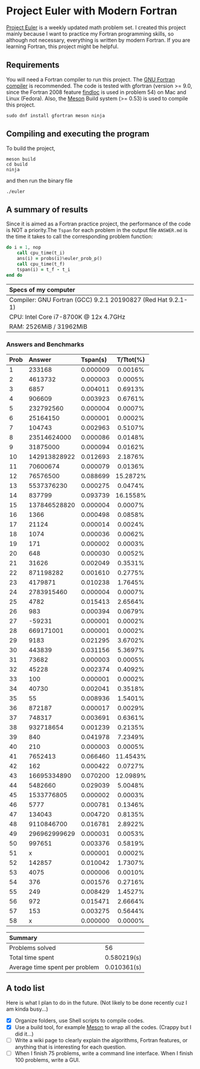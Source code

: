 # Project Euler with Modern Fortran

[Project Euler](https://projecteuler.net/about) is a weekly updated math problem set. I created this project mainly because I want to practice my Fortran programming skills, so although not necessary, everything is written by modern Fortran. If you are learning Fortran, this project might be helpful.

## Requirements

You will need a Fortran compiler to run this project. The [GNU Fortran compiler](https://gcc.gnu.org/fortran/) is recommended. The code is tested with gfortran (version >= 9.0, since the Fortran 2008 feature [findloc](https://gcc.gnu.org/onlinedocs/gfortran/FINDLOC.html) is used in problem 54) on Mac and Linux (Fedora). Also, the [Meson](https://mesonbuild.com/index.html) Build system (>= 0.53) is used to compile this project.

```shell
sudo dnf install gfortran meson ninja
```

## Compiling and executing the program

To build the project,

```shell
meson build
cd build
ninja
```

and then run the binary file

```shell
./euler
```

## A summary of results

Since it is aimed as a Fortran practice project, the performance of the code is NOT a priority.The `Tspan` for each problem in the output file `ANSWER.md` is the time it takes to call the corresponding problem function:

```fortran
do i = 1, nop
    call cpu_time(t_i)
    ans(i) = probs(i)%euler_prob_p()
    call cpu_time(t_f)
    tspan(i) = t_f - t_i
end do
```

|Specs of my computer                                           |
|:--------------------------------------------------------------|
|Compiler: GNU Fortran (GCC) 9.2.1 20190827 (Red Hat 9.2.1-1)   |
|CPU: Intel Core i7-8700K @ 12x 4.7GHz                          |
|RAM: 2526MiB / 31962MiB                                        |


### Answers and Benchmarks

|Prob  |Answer              |Tspan(s)  |T/Ttot(%) |
|:-----|:-------------------|:---------|:--------:|
|     1|              233168|  0.000009|   0.0016%|
|     2|             4613732|  0.000003|   0.0005%|
|     3|                6857|  0.004011|   0.6913%|
|     4|              906609|  0.003923|   0.6761%|
|     5|           232792560|  0.000004|   0.0007%|
|     6|            25164150|  0.000001|   0.0002%|
|     7|              104743|  0.002963|   0.5107%|
|     8|         23514624000|  0.000086|   0.0148%|
|     9|            31875000|  0.000094|   0.0162%|
|    10|        142913828922|  0.012693|   2.1876%|
|    11|            70600674|  0.000079|   0.0136%|
|    12|            76576500|  0.088699|  15.2872%|
|    13|          5537376230|  0.000275|   0.0474%|
|    14|              837799|  0.093739|  16.1558%|
|    15|        137846528820|  0.000004|   0.0007%|
|    16|                1366|  0.000498|   0.0858%|
|    17|               21124|  0.000014|   0.0024%|
|    18|                1074|  0.000036|   0.0062%|
|    19|                 171|  0.000002|   0.0003%|
|    20|                 648|  0.000030|   0.0052%|
|    21|               31626|  0.002049|   0.3531%|
|    22|           871198282|  0.001610|   0.2775%|
|    23|             4179871|  0.010238|   1.7645%|
|    24|          2783915460|  0.000004|   0.0007%|
|    25|                4782|  0.015413|   2.6564%|
|    26|                 983|  0.000394|   0.0679%|
|    27|              -59231|  0.000001|   0.0002%|
|    28|           669171001|  0.000001|   0.0002%|
|    29|                9183|  0.021295|   3.6702%|
|    30|              443839|  0.031156|   5.3697%|
|    31|               73682|  0.000003|   0.0005%|
|    32|               45228|  0.002374|   0.4092%|
|    33|                 100|  0.000001|   0.0002%|
|    34|               40730|  0.002041|   0.3518%|
|    35|                  55|  0.008936|   1.5401%|
|    36|              872187|  0.000017|   0.0029%|
|    37|              748317|  0.003691|   0.6361%|
|    38|           932718654|  0.001239|   0.2135%|
|    39|                 840|  0.041978|   7.2349%|
|    40|                 210|  0.000003|   0.0005%|
|    41|             7652413|  0.066460|  11.4543%|
|    42|                 162|  0.000422|   0.0727%|
|    43|         16695334890|  0.070200|  12.0989%|
|    44|             5482660|  0.029039|   5.0048%|
|    45|          1533776805|  0.000002|   0.0003%|
|    46|                5777|  0.000781|   0.1346%|
|    47|              134043|  0.004720|   0.8135%|
|    48|          9110846700|  0.016781|   2.8922%|
|    49|        296962999629|  0.000031|   0.0053%|
|    50|              997651|  0.003376|   0.5819%|
|    51|                   x|  0.000001|   0.0002%|
|    52|              142857|  0.010042|   1.7307%|
|    53|                4075|  0.000006|   0.0010%|
|    54|                 376|  0.001576|   0.2716%|
|    55|                 249|  0.008429|   1.4527%|
|    56|                 972|  0.015471|   2.6664%|
|    57|                 153|  0.003275|   0.5644%|
|    58|                   x|  0.000000|   0.0000%|

| Summary                        |               |
|:-------------------------------|:--------------|
| Problems solved                |   56          |
| Total time spent               |   0.580219(s) |
| Average time spent per problem |   0.010361(s) |


## A todo list

Here is what I plan to do in the future. (Not likely to be done recently cuz I am kinda busy...)

- [x] Organize folders, use Shell scripts to compile codes.
- [x] Use a build tool, for example [Meson](https://mesonbuild.com/) to wrap all the codes. (Crappy but I did it...)
- [ ] Write a wiki page to clearly explain the algorithms, Fortran features, or anything that is interesting for each question.
- [ ] When I finish 75 problems, write a command line interface. When I finish 100 problems, write a GUI.
